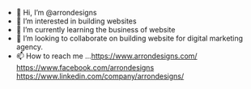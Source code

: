- 👋 Hi, I’m @arrondesigns
- 👀 I’m interested in building websites
- 🌱 I’m currently learning the business of website
- 💞️ I’m looking to collaborate on building website for digital marketing agency.
- 📫 How to reach me ...https://www.arrondesigns.com/
https://www.facebook.com/arrondesigns
https://www.linkedin.com/company/arrondesigns/

<!---
arrondesigns/arrondesigns is a ✨ special ✨ repository because its `README.md` (this file) appears on your GitHub profile.
You can click the Preview link to take a look at your changes.
--->
